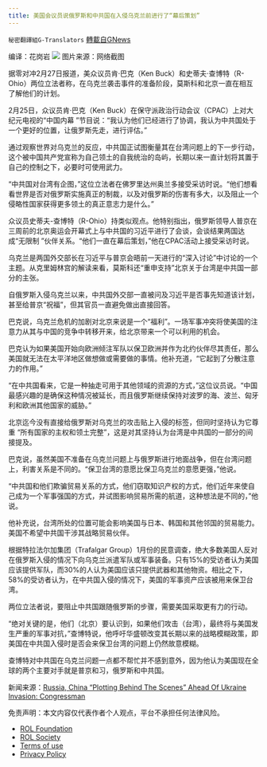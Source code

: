 ```yaml
---
title: 美国会议员说俄罗斯和中共国在入侵乌克兰前进行了“幕后策划”
---
```

`秘密翻譯組G-Translators` [轉載自GNews](https://gnews.org/zh-hans/2078375/)

编译：花岗岩
![](https://assets.gnews.org/wp-content/uploads/2022/02/2-119.jpg)
图片来源：网络截图

据零对冲2月27日报道，美众议员肯·巴克（Ken Buck）和史蒂夫·查博特（R-Ohio）两位立法者称，在乌克兰袭击事件的准备阶段，莫斯科和北京一直在相互了解他们的计划。

2月25日，众议员肯·巴克（Ken Buck）在保守派政治行动会议（CPAC）上对大纪元电视的“中国内幕 ”节目说：“我认为他们已经进行了协调，我认为中共国处于一个更好的位置，让俄罗斯先走，进行评估。”

通过观察世界对乌克兰的反应，中共国正试图衡量其在台湾问题上的下一步行动，这个被中国共产党宣称为自己领土的自我统治的岛屿，长期以来一直计划将其置于自己的控制之下，必要时可使用武力。

“中共国对台湾有企图，”这位立法者在佛罗里达州奥兰多接受采访时说。“他们想看看世界是否对俄罗斯实施真正的制裁，以及对俄罗斯的伤害有多大，以及阻止一个侵略性国家获得更多领土的真正意志力是什么。”

众议员史蒂夫-查博特（R-Ohio）持类似观点。他特别指出，俄罗斯领导人普京在三周前的北京奥运会开幕式上与中共国的习近平进行了会谈，会谈结果两国达成“无限制 ”伙伴关系。“他们一直在幕后策划，”他在CPAC活动上接受采访时说。

乌克兰是两国外交部长在习近平与普京会晤前一天进行的“深入讨论”中讨论的一个主题。从克里姆林宫的解读来看，莫斯科还“重申支持”北京关于台湾是中共国一部分的主张。

自俄罗斯入侵乌克兰以来，中共国外交部一直被问及习近平是否事先知道该计划，甚至给普京“祝福”，但其官员一直避免做出直接回答。

巴克说，乌克兰危机的加剧对北京来说是一个“福利”。一场军事冲突将使美国的注意力从其与中国的竞争中转移开来，给北京带来一个可以利用的机会。

巴克认为如果美国开始向欧洲倾注军队以保卫欧洲并作为北约伙伴尽其责任，那么美国就无法在太平洋地区做想做或需要做的事情。他补充道，“它起到了分散注意力的作用。”

“在中共国看来，它是一种抽走可用于其他领域的资源的方式，”这位议员说。“中国最感兴趣的是确保这种情况被延长，而且俄罗斯继续保持对波罗的海、波兰、匈牙利和欧洲其他国家的威胁。”

北京迄今没有直接给俄罗斯对乌克兰的攻击贴上入侵的标签，但同时坚持认为它尊重 “所有国家的主权和领土完整”，这是对其坚持认为台湾是中共国的一部分的间接提及。

巴克说，虽然美国不准备在乌克兰问题上与俄罗斯进行地面战争，但在台湾问题上，利害关系是不同的。“保卫台湾的意愿比保卫乌克兰的意愿更强，”他说。

“中共国和他们欺骗贸易关系的方式，他们窃取知识产权的方式，他们近年来使自己成为一个军事强国的方式，并试图影响贸易所需的航道，这种想法是不同的，”他说。

他补充说，台湾所处的位置可能会影响美国与日本、韩国和其他邻国的贸易能力。美国不希望中共国干涉其战略贸易伙伴。

根据特拉法尔加集团（Trafalgar Group）1月份的民意调查，绝大多数美国人反对在俄罗斯入侵的情况下向乌克兰派遣军队或军事装备。只有15%的受访者认为美国应该提供军队，而30%的人认为美国应该只提供武器和其他物资。相比之下，58%的受访者认为，在中共国入侵的情况下，美国的军事资产应该被用来保卫台湾。

两位立法者说，要阻止中共国跟随俄罗斯的步骤，需要美国采取更有力的行动。

“绝对关键的是，他们（北京）要认识到，如果他们攻击（台湾），最终将与美国发生严重的军事对抗，”查博特说，他呼吁华盛顿改变其长期以来的战略模糊政策，即美国在中共国入侵时是否会来保卫台湾的问题上仍然故意模糊。

查博特对中共国在乌克兰问题一点都不帮忙并不感到意外，因为他认为美国现在全球的两个主要对手就是普京和习，俄罗斯和中共国。

新闻来源：[Russia, China “Plotting Behind The Scenes” Ahead Of Ukraine Invasion: Congressman](https://www.zerohedge.com/geopolitical/russia-china-plotting-behind-scenes-ahead-ukraine-invasion-congressman)

 

免责声明：本文内容仅代表作者个人观点，平台不承担任何法律风险。

- [ROL Foundation](https://rolfoundation.org/)
- [ROL Society](https://rolsociety.org/)
- [Terms of use](https://gnews.org/terms-of-use-3/)
- [Privacy Policy](https://gnews.org/privacy-policy/)
